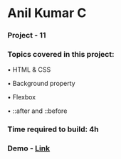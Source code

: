 # Anil Kumar C

### Project - 11

### Topics covered in this project:

•	HTML & CSS

•	Background property

•	Flexbox

•	::after and ::before

### Time required to build: 4h

### Demo - [Link]( )
